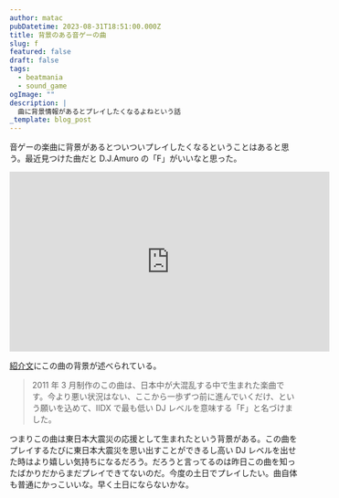```yaml
---
author: matac
pubDatetime: 2023-08-31T18:51:00.000Z
title: 背景のある音ゲーの曲
slug: f
featured: false
draft: false
tags:
  - beatmania
  - sound_game
ogImage: ""
description: |
  曲に背景情報があるとプレイしたくなるよねという話
_template: blog_post
---
```


音ゲーの楽曲に背景があるとついついプレイしたくなるということはあると思う。最近見つけた曲だと D.J.Amuro の「F」がいいなと思った。

<div class="iframe-aspect">
<iframe width="560" height="315" src="https://www.youtube.com/embed/noPWFI8CulY?si=Uzspmjm4ZH16yYEI" title="YouTube video player" frameborder="0" allow="accelerometer; autoplay; clipboard-write; encrypted-media; gyroscope; picture-in-picture; web-share" allowfullscreen></iframe>
</div>

[紹介文](https://p.eagate.573.jp/game/2dx/19/p/newsong/s_f.html)にこの曲の背景が述べられている。

> 2011 年 3 月制作のこの曲は、日本中が大混乱する中で生まれた楽曲です。今より悪い状況はない、ここから一歩ずつ前に進んでいくだけ、という願いを込めて、IIDX で最も低い DJ レベルを意味する「F」と名づけました。

つまりこの曲は東日本大震災の応援として生まれたという背景がある。この曲をプレイするたびに東日本大震災を思い出すことができるし高い DJ レベルを出せた時はより嬉しい気持ちになるだろう。だろうと言ってるのは昨日この曲を知ったばかりだからまだプレイできてないのだ。今度の土日でプレイしたい。曲自体も普通にかっこいいな。早く土日にならないかな。
